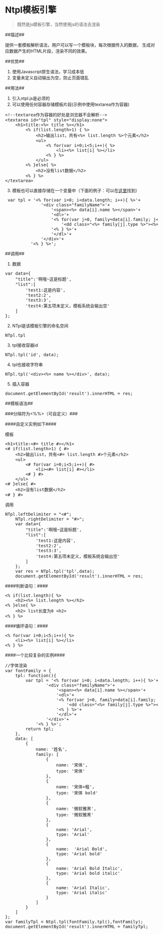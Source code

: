 Ntpl模板引擎
=========

> 既然是js模板引擎，当然使用js的语法去渲染

##描述##

提供一套模板解析语法，用户可以写一个模板块，每次根据传入的数据，
生成对应数据产生的HTML片段，渲染不同的效果。


##优势##

1. 使用Javascript原生语法，学习成本低
2. 变量未定义自动输出为空，防止页面错乱

##用法##

1. 引入ntpl.js是必须的
2. 可以使用任何容器存储模板片段(示例中使用textarea作为容器)
<pre>
&lt;!--textarea作为容器的好处是浏览器不会解析--&gt;
&lt;textarea id="tpl" style="display:none"&gt;
    &lt;h1&gt;title:&lt;%= title %&gt;&lt;/h1&gt;
        &lt;% if(list.length&gt;1) { %&gt;
            &lt;h2&gt;输出list，共有&lt;%= list.length %&gt;个元素&lt;/h2&gt;
            &lt;ul&gt;
                &lt;% for(var i=0;i&lt;5;i++){ %&gt;
                    &lt;li&gt;&lt;%= list[i] %&gt;&lt;/li&gt;
                &lt;% } %&gt;
            &lt;/ul&gt;
        &lt;% }else{ %&gt;
            &lt;h2&gt;没有list数据&lt;/h2&gt;
        &lt;% } %&gt;
&lt;/textarea&gt;
</pre>
3. 模板也可以直接存储在一个变量中（下面的例子：可以在[这里](https://github.com/Johnqing/SocialCard/blob/master/assets/js/controller.js)找到）
<pre>
 var tpl = '&lt;% for(var i=0; i&lt;data.length; i++){ %&gt;'+
              '&lt;div class="familyName"&gt;'+
                  '&lt;span&gt;&lt;%= data[i].name %&gt;&lt;/span&gt;'+
                  '&lt;dl&gt;'+
                  '&lt;% for(var j=0, family=data[i].family; j&lt;family.length; j++){ %&gt;'+
                      '&lt;dd class="&lt;%= family[j].type %&gt;"&gt;&lt;%= family[j].name %&gt;&lt;/dd&gt;'+
                  '&lt;% } %&gt;'+
                  '&lt;/dl&gt;'+
              '&lt;/div&gt;'+
          '&lt;% } %&gt;';
</pre>

##调用##

1. 数据
<pre>
var data={
    "title":'啊哦~这是标题',
    "list":[
        'test1:这是内容',
        'test2:2',
        'test3:3',
        'test4:第五项未定义，模板系统会输出空'
    ]
};
</pre>

2. NTpl是该模板引擎的命名空间
<pre>
NTpl.tpl
</pre>
3. tpl接收容器id
<pre>
NTpl.tpl('id', data);
</pre>
4. tpl也接收字符串
<pre>
NTpl.tpl('&lt;div&gt;&lt;%= name %&gt;&lt;/div&gt;', data);
</pre>
5. 插入容器
<pre>
document.getElementById('result').innerHTML = res;
</pre>

##模板语法##

###分隔符为&lt;%%&gt;（可自定义）###

####自定义实例如下####

模板
<pre>
&lt;h1&gt;title:&lt;#= title #&gt;&lt;/h1&gt;
&lt;# if(list.length&gt;1) { #&gt;
    &lt;h2&gt;输出list，共有&lt;#= list.length #&gt;个元素&lt;/h2&gt;
    &lt;ul&gt;
        &lt;# for(var i=0;i&lt;5;i++){ #&gt;
            &lt;li&gt;&lt;#= list[i] #&gt;&lt;/li&gt;
        &lt;# } #&gt;
    &lt;/ul&gt;
&lt;# }else{ #&gt;
    &lt;h2&gt;没有list数据&lt;/h2&gt;
&lt;# } #&gt;
</pre>

调用
<pre>
NTpl.leftDelimiter = "&lt;#";
    NTpl.rightDelimiter = "#&gt;";
    var data={
        "title":'啊哦~这是标题',
        "list":[
            'test1:这是内容',
            'test2:2',
            'test3:3',
            'test4:第五项未定义，模板系统会输出空'
        ]
    };
    var res = NTpl.tpl('tpl',data);
    document.getElementById('result').innerHTML = res;
</pre>


####判断语句：####

<pre>
&lt;% if(list.length){ %&gt;
    &lt;h2&gt;&lt;%= list.length %&gt;&lt;/h2&gt;
&lt;% }else{ %&gt;
    &lt;h2&gt; list长度为0 &lt;h2&gt;
&lt;% } %&gt;
</pre>

####循环语句：####

<pre>
&lt;% for(var i=0;i&lt;5;i++){ %&gt;
    &lt;li&gt;&lt;%= list[i] %&gt;&lt;/li&gt;
&lt;% } %&gt;
</pre>

####一个比较复杂的实例####

<pre>
//字体渲染
var fontFamily = {
    tpl: function(){
        var tpl = '&lt;% for(var i=0; i&lt;data.length; i++){ %&gt;'+
                '&lt;div class="familyName"&gt;'+
                    '&lt;span&gt;&lt;%= data[i].name %&gt;&lt;/span&gt;'+
                    '&lt;dl&gt;'+
                    '&lt;% for(var j=0, family=data[i].family; j&lt;family.length; j++){ %&gt;'+
                        '&lt;dd class="&lt;%= family[j].type %&gt;"&gt;&lt;%= family[j].name %&gt;&lt;/dd&gt;'+
                    '&lt;% } %&gt;'+
                    '&lt;/dl&gt;'+
                '&lt;/div&gt;'+
            '&lt;% } %&gt;';
        return tpl;
    },
    data: [
        {
            name: '姓名',
            family: [
                {
                    name: '宋体',
                    type: '宋体'
                },
                {
                    name: '宋体+粗',
                    type: '宋体 bold'
                },
                {
                    name: '微软雅黑',
                    type: '微软雅黑'
                },
                {
                    name: 'Arial',
                    type: 'Arial'
                },
                {
                    name:  'Arial Bold',
                    type: 'Arial bold'
                },
                {
                    name: 'Arial Bold Italic',
                    type: 'Arial bold italic'
                },
                {
                    name: 'Arial Italic',
                    type: 'Arial italic'
                }
            ]
        }
    ]
};
var familyTpl = Ntpl.tpl(fontFamily.tpl(),fontFamily);
document.getElementById('result').innerHTML = familyTpl;
</pre>

